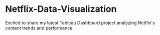 # Netflix-Data-Visualization
Excited to share my latest Tableau Dashboard project analyzing Netflix's content trends and performance.
